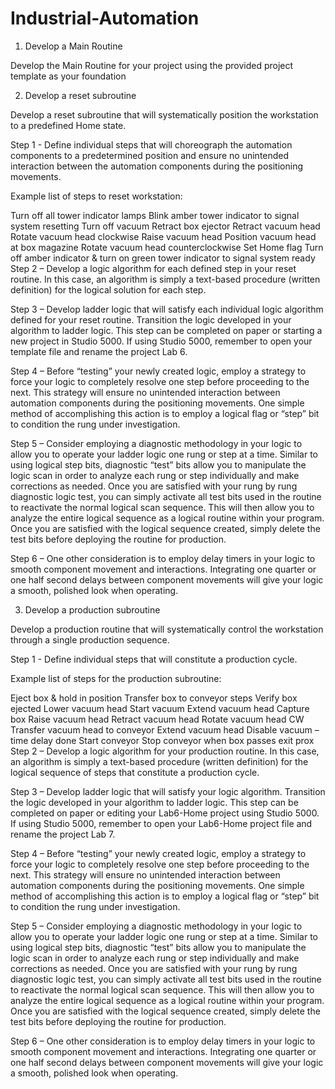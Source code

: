 # Industrial-Automation
1.  Develop a Main Routine

Develop the Main Routine for your project using the provided project template as your foundation

2.  Develop a reset subroutine

Develop a reset subroutine that will systematically position the workstation to a predefined Home state.

Step 1 - Define individual steps that will choreograph the automation components to a predetermined position and ensure no unintended interaction between the automation components during the positioning movements.

Example list of steps to reset workstation:

Turn off all tower indicator lamps
Blink amber tower indicator to signal system resetting
Turn off vacuum
Retract box ejector
Retract vacuum head
Rotate vacuum head clockwise
Raise vacuum head
Position vacuum head at box magazine
Rotate vacuum head counterclockwise
Set Home flag
Turn off amber indicator & turn on green tower indicator to signal system ready
Step 2 – Develop a logic algorithm for each defined step in your reset routine.  In this case, an algorithm is simply a text-based procedure (written definition) for the logical solution for each step.

Step 3 – Develop ladder logic that will satisfy each individual logic algorithm defined for your reset routine.  Transition the logic developed in your algorithm to ladder logic.  This step can be completed on paper or starting a new project in Studio 5000.  If using Studio 5000, remember to open your template file and rename the project Lab 6.

Step 4 – Before “testing” your newly created logic, employ a strategy to force your logic to completely resolve one step before proceeding to the next.  This strategy will ensure no unintended interaction between automation components during the positioning movements.  One simple method of accomplishing this action is to employ a logical flag or “step” bit to condition the rung under investigation.

Step 5 – Consider employing a diagnostic methodology in your logic to allow you to operate your ladder logic one rung or step at a time.  Similar to using logical step bits, diagnostic “test” bits allow you to manipulate the logic scan in order to analyze each rung or step individually and make corrections as needed.  Once you are satisfied with your rung by rung diagnostic logic test, you can simply activate all test bits used in the routine to reactivate the normal logical scan sequence.  This will then allow you to analyze the entire logical sequence as a logical routine within your program.  Once you are satisfied with the logical sequence created, simply delete the test bits before deploying the routine for production.

Step 6 – One other consideration is to employ delay timers in your logic to smooth component movement and interactions. Integrating one quarter or one half second delays between component movements will give your logic a smooth, polished look when operating.

3.  Develop a production subroutine

Develop a production routine that will systematically control the workstation through a single production sequence.

Step 1 - Define individual steps that will constitute a production cycle. 

Example list of steps for the production subroutine:

Eject box & hold in position
Transfer box to conveyor steps
Verify box ejected
Lower vacuum head
Start vacuum
Extend vacuum head
Capture box
Raise vacuum head
Retract vacuum head
Rotate vacuum head CW
Transfer vacuum head to conveyor
Extend vacuum head
Disable vacuum – time delay done
Start conveyor
Stop conveyor when box passes exit prox
Step 2 – Develop a logic algorithm for your production routine.  In this case, an algorithm is simply a text-based procedure (written definition) for the logical sequence of steps that constitute a production cycle.

Step 3 – Develop ladder logic that will satisfy your logic algorithm.  Transition the logic developed in your algorithm to ladder logic.  This step can be completed on paper or editing your Lab6-Home project using Studio 5000.  If using Studio 5000, remember to open your Lab6-Home project file and rename the project Lab 7.

Step 4 – Before “testing” your newly created logic, employ a strategy to force your logic to completely resolve one step before proceeding to the next.  This strategy will ensure no unintended interaction between automation components during the positioning movements.  One simple method of accomplishing this action is to employ a logical flag or “step” bit to condition the rung under investigation.

Step 5 – Consider employing a diagnostic methodology in your logic to allow you to operate your ladder logic one rung or step at a time.  Similar to using logical step bits, diagnostic “test” bits allow you to manipulate the logic scan in order to analyze each rung or step individually and make corrections as needed.  Once you are satisfied with your rung by rung diagnostic logic test, you can simply activate all test bits used in the routine to reactivate the normal logical scan sequence.  This will then allow you to analyze the entire logical sequence as a logical routine within your program.  Once you are satisfied with the logical sequence created, simply delete the test bits before deploying the routine for production.

Step 6 – One other consideration is to employ delay timers in your logic to smooth component movement and interactions.  Integrating one quarter or one half second delays between component movements will give your logic a smooth, polished look when operating.
